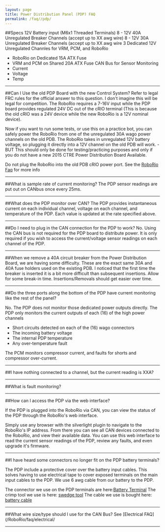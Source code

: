 ```yaml
---
layout: page
title: Power Distribution Panel (PDP) FAQ
permalink: /faq//pdp/
---
```



##Specs
12V Battery input (M6x1 Threaded Terminals)
8 - 12V 40A Unregulated Breaker Channels (accept up to XX awg wire)
8 - 12V 30A Unregulated Breaker Channels (accept up to XX awg wire
3 Dedicated 12V Unregulated Channles for VRM, PCM, and RoboRio
 - RoboRio on Dedicated 15A ATX Fuse
 - VRM and PCM on Shared 20A ATX Fuse
CAN Bus for Sensor Monitoring
 - Current
 - Voltage
 - Temp
 
---

##Can I Use the old PDP Board with the new Control System?
Refer to legal FRC rules for the official answer to this question. I don't imagine this will be legal for competition. The RoboRio requires a 7-16V input while the PDP board provides regulated 24V DC out of the cRIO terminal (This is because the old cRIO was a 24V device while the new RoboRio is a 12V nominal device).

Now if you want to run some tests, or use this on a practice bot, you can safely power the RoboRio from one of the unregulated 30A wago power channels on the old PDB. The RoboRio takes in unregulated 12V battery voltage, so plugging it directly into a 12V channel on the old PDB will work. - BUT This should only be done for testing/practicing purposes and only if you do not have a new 2015 CTRE Power Distribution Board Available. 

Do not plug the RoboRio into the old PDB cRIO power port. See the [RoboRio Faq](/RoboRio/faq/RoboRio/) for more info

---

##What is sample rate of current monitoring?
The PDP sensor readings are put out on CANbus once every 25ms.

---

##What does the PDP monitor over CAN?
The PDP provides instantaneous current on each individual channel, voltage on each channel, and temperature of the PDP. Each value is updated at the rate specified above.

---

##Do I need to plug in the CAN connection for the PDP to work?
No. Using the CAN bus is not required for the PDP board to distribute power. It is only required if you wish to access the current/voltage sensor readings on each channel of the PDP.

---

##When we remove a 40A circuit breaker from the Power Distribution Board, we are having some difficulty. 
These are the exact same 30A and 40A fuse holders used on the existing PDB.  I noticed that the first time the breaker is inserted it is a bit more difficult than subsequent insertions.  Allow for some break-in time. Insertions/Removals should get easier over time. 

---

##Do the three ports along the bottom of the PDP have current monitoring like the rest of the panel?

No. The PDP does not monitor those dedicated power outputs directly.
The PDP only monitors the current outputs of each (16) of the high power channels
* Short circuits detected on each of the (16) wago connectors
* The incoming battery voltage
* The internal PDP temperature
* Any over-temperature fault

The PCM monitors compressor current, and faults for shorts and compressor over-current.

---

##I have nothing connected to a channel, but the current reading is XXA?


---


##What is fault monitoring?


---

##How can I access the PDP via the web interface?

If the PDP is plugged into the RoboRio via CAN, you can view the status of the PDP through the RoboRio's web interface.

Simply use any browser with the silverlight plugin to navigate to the RoboRio's IP address. From there you can see all CAN devices connected to the RoboRio, and view their available data.
You can use this web interface to read the current sensor readings of the PDP, review any faults, and even upgrade it's firmware.

---

##I have heard some connectors no longer fit on the PDP battery terminals?

The PDP include a protective cover over the battery input cables. This solves having to use electrical tape to cover exposed terminals on the main input cables to the PDP. We use 6 awg cable from our battery to the PDP. 

The connector we use on the PDP terminals are here:[Battery Terminal]()
The crimp tool we use is here: [swedge tool]()
The cable we use is bought here: [battery cable]()

---

##What wire size/type should I use for the CAN Bus?
See [Electrical FAQ](/RoboRio/faq/electrical/

---


